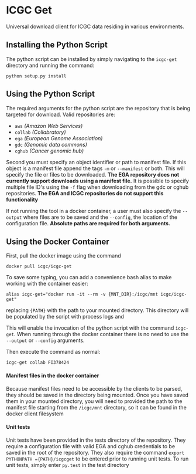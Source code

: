 # ICGC Get
Universal download client for ICGC data residing in various environments. 

## Installing the Python Script

The python script can be installed by simply navigating to the `icgc-get` directory and running the command:

```shell
python setup.py install
```

## Using the Python Script

The required arguments for the python script are the repository that is being targeted for download.
Valid repositories are:

* `aws` _(Amazon Web Services)_
* `collab` _(Collabratory)_
* `ega` _(European Genome Association)_
* `gdc` _(Genomic data commons)_
* `cghub` _(Cancer genomic hub)_

Second you must specify an object identifier or path to manifest file. If this object is a manifest file append the tags `-m` or `--manifest`
or both.  This will specify the file or files to be downloaded.  **The EGA repository does not currently support
downloads using a manifest file.**  It is possible to specify multiple file ID's using the `-f` flag when downloading from the
gdc or cghub repositories.  **The EGA and ICGC repositories do not support this functionality**

If not running the tool in a docker container, a user must also specify the `--output` where files are to be saved
and the `--config`, the location of the configuration file.  **Absolute paths are required for both arguments.**

## Using the Docker Container

First, pull the docker image using the command

`docker pull icgc/icgc-get`

To save some typing, you can add a convenience bash alias to make working with the container easier:

```shell
alias icgc-get="docker run -it --rm -v {MNT_DIR}:/icgc/mnt icgc/icgc-get"
```

replacing `{PATH}` with the path to your mounted directory. This directory will be populated by the script with
process logs and


This will enable the invocation of the python script with the command `icgc-get`.  When running through the docker container there is no
 need to use the `--output` or `--config` arguments.

Then execute the command as normal:

```shell
icgc-get collab FI378424
```

#### Manifest files in the docker container

Because manifest files need to be accessible by the clients to be parsed, they should be saved in the directory being mounted.
Once you have saved them in your mounted directory, you will need to provided the path to the manifest file starting from the `/icgc/mnt` directory, so it can be found in the docker client filesystem


#### Unit tests

Unit tests have been provided in the tests directory of the repository.  They require a configuration file with valid
EGA and cghub credentials to be saved in the root of the repository.  They also require the command
`export PYTHONPATH ={PATH}/icgcget` to be entered prior to running unit tests.  To run unit tests, simply enter
`py.test` in the test directory



